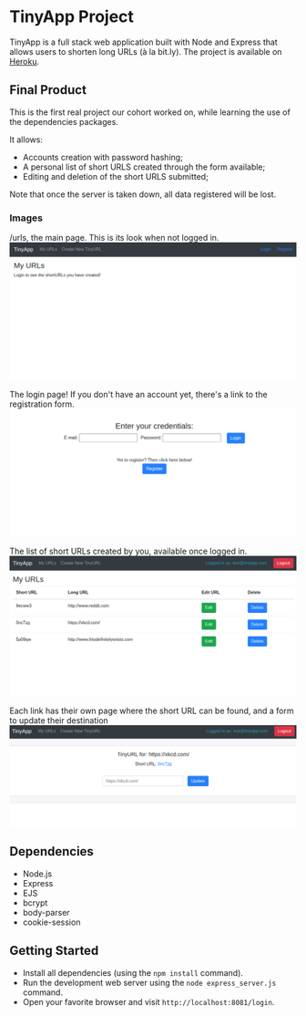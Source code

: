 # TinyApp Project

TinyApp is a full stack web application built with Node and Express that allows users to shorten long URLs (à la bit.ly).
The project is available on [Heroku](https://barbmich-tinyapp.herokuapp.com/).

## Final Product

This is the first real project our cohort worked on, while learning the use of the dependencies packages.

It allows:
- Accounts creation with password hashing;
- A personal list of short URLS created through the form available;
- Editing and deletion of the short URLS submitted;

Note that once the server is taken down, all data registered will be lost.

### Images

/urls, the main page. This is its look when not logged in.
!["Main page when not logged in"](https://github.com/barbmich/tinyapp/blob/master/docs/urls-page.png)


The login page! If you don't have an account yet, there's a link to the registration form.
!["Login page"](https://github.com/barbmich/tinyapp/blob/master/docs/login-page.png)


The list of short URLs created by you, available once logged in.
!["List of own links"](https://github.com/barbmich/tinyapp/blob/master/docs/own-links.png)


Each link has their own page where the short URL can be found, and a form to update their destination
!["short URL page"](https://github.com/barbmich/tinyapp/blob/master/docs/single-link.png)

## Dependencies

- Node.js
- Express
- EJS
- bcrypt
- body-parser
- cookie-session

## Getting Started

- Install all dependencies (using the `npm install` command).
- Run the development web server using the `node express_server.js` command.
- Open your favorite browser and visit `http://localhost:8081/login`.
